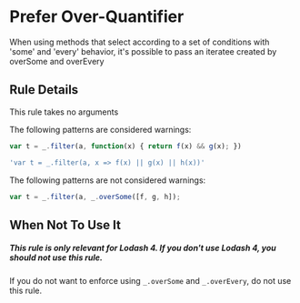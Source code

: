 # Prefer Over-Quantifier

When using methods that select according to a set of conditions with 'some' and 'every' behavior, it's possible to pass an iteratee created by overSome and overEvery

## Rule Details

This rule takes no arguments

The following patterns are considered warnings:

```js
var t = _.filter(a, function(x) { return f(x) && g(x); })

'var t = _.filter(a, x => f(x) || g(x) || h(x))'

```

The following patterns are not considered warnings:

```js
var t = _.filter(a, _.overSome([f, g, h]);

```
## When Not To Use It
##### This rule is only relevant for Lodash 4. If you don't use Lodash 4, you should not use this rule.
If you do not want to enforce using `_.overSome` and `_.overEvery`, do not use this rule.